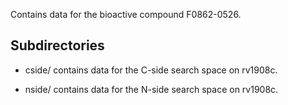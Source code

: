 Contains data for the bioactive compound F0862-0526.

## Subdirectories

- cside/ contains data for the C-side search space on rv1908c.

- nside/ contains data for the N-side search space on rv1908c.


